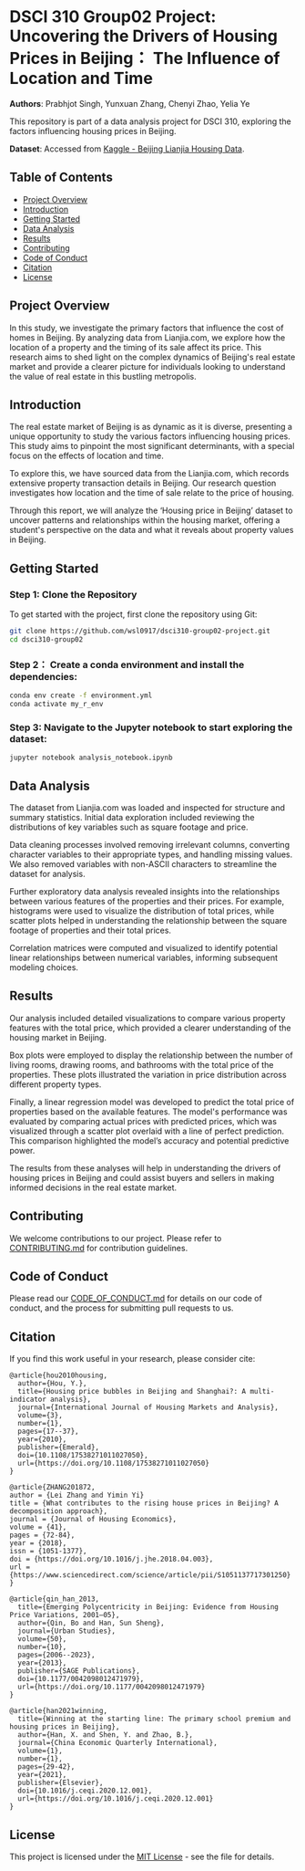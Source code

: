# DSCI 310 Group02 Project: Uncovering the Drivers of Housing Prices in Beijing： The Influence of Location and Time

**Authors**: Prabhjot Singh, Yunxuan Zhang, Chenyi Zhao, Yelia Ye

This repository is part of a data analysis project for DSCI 310, exploring the factors influencing housing prices in Beijing.

**Dataset**: Accessed from [Kaggle - Beijing Lianjia Housing Data](https://www.kaggle.com/datasets/ruiqurm/lianjia).

## Table of Contents

- [Project Overview](#project-overview)
- [Introduction](#introduction)
- [Getting Started](#getting-started)
- [Data Analysis](#data-analysis)
- [Results](#results)
- [Contributing](#contributing)
- [Code of Conduct](#code-of-conduct)
- [Citation](#citation)
- [License](#license)
  
## Project Overview

In this study, we investigate the primary factors that influence the cost of homes in Beijing. By analyzing data from Lianjia.com, we explore how the location of a property and the timing of its sale affect its price. This research aims to shed light on the complex dynamics of Beijing's real estate market and provide a clearer picture for individuals looking to understand the value of real estate in this bustling metropolis.

## Introduction

The real estate market of Beijing is as dynamic as it is diverse, presenting a unique opportunity to study the various factors influencing housing prices. This study aims to pinpoint the most significant determinants, with a special focus on the effects of location and time.

To explore this, we have sourced data from the Lianjia.com, which records extensive property transaction details in Beijing. Our research question investigates how location and the time of sale relate to the price of housing.

Through this report, we will analyze the ‘Housing price in Beijing’ dataset to uncover patterns and relationships within the housing market, offering a student's perspective on the data and what it reveals about property values in Beijing.

## Getting Started

### Step 1: Clone the Repository

To get started with the project, first clone the repository using Git:

```bash
git clone https://github.com/wsl0917/dsci310-group02-project.git
cd dsci310-group02
```

### Step 2： Create a conda environment and install the dependencies:
```bash
conda env create -f environment.yml
conda activate my_r_env
```
### Step 3: Navigate to the Jupyter notebook to start exploring the dataset:
```
jupyter notebook analysis_notebook.ipynb
```
## Data Analysis

The dataset from Lianjia.com was loaded and inspected for structure and summary statistics. Initial data exploration included reviewing the distributions of key variables such as square footage and price. 

Data cleaning processes involved removing irrelevant columns, converting character variables to their appropriate types, and handling missing values. We also removed variables with non-ASCII characters to streamline the dataset for analysis.

Further exploratory data analysis revealed insights into the relationships between various features of the properties and their prices. For example, histograms were used to visualize the distribution of total prices, while scatter plots helped in understanding the relationship between the square footage of properties and their total prices.

Correlation matrices were computed and visualized to identify potential linear relationships between numerical variables, informing subsequent modeling choices.

## Results

Our analysis included detailed visualizations to compare various property features with the total price, which provided a clearer understanding of the housing market in Beijing. 

Box plots were employed to display the relationship between the number of living rooms, drawing rooms, and bathrooms with the total price of the properties. These plots illustrated the variation in price distribution across different property types.

Finally, a linear regression model was developed to predict the total price of properties based on the available features. The model's performance was evaluated by comparing actual prices with predicted prices, which was visualized through a scatter plot overlaid with a line of perfect prediction. This comparison highlighted the model’s accuracy and potential predictive power.

The results from these analyses will help in understanding the drivers of housing prices in Beijing and could assist buyers and sellers in making informed decisions in the real estate market.


## Contributing
We welcome contributions to our project. Please refer to [CONTRIBUTING.md](CONTRIBUTING.md) for contribution guidelines.

## Code of Conduct
Please read our [CODE_OF_CONDUCT.md](CODE_OF_CONDUCT.md) for details on our code of conduct, and the process for submitting pull requests to us.

## Citation

If you find this work useful in your research, please consider cite:
```
@article{hou2010housing,
  author={Hou, Y.},
  title={Housing price bubbles in Beijing and Shanghai?: A multi‐indicator analysis},
  journal={International Journal of Housing Markets and Analysis},
  volume={3},
  number={1},
  pages={17--37},
  year={2010},
  publisher={Emerald},
  doi={10.1108/17538271011027050},
  url={https://doi.org/10.1108/17538271011027050}
}

@article{ZHANG201872,
author = {Lei Zhang and Yimin Yi}
title = {What contributes to the rising house prices in Beijing? A decomposition approach},
journal = {Journal of Housing Economics},
volume = {41},
pages = {72-84},
year = {2018},
issn = {1051-1377},
doi = {https://doi.org/10.1016/j.jhe.2018.04.003},
url = {https://www.sciencedirect.com/science/article/pii/S1051137717301250}
}

@article{qin_han_2013,
  title={Emerging Polycentricity in Beijing: Evidence from Housing Price Variations, 2001–05},
  author={Qin, Bo and Han, Sun Sheng},
  journal={Urban Studies},
  volume={50},
  number={10},
  pages={2006--2023},
  year={2013},
  publisher={SAGE Publications},
  doi={10.1177/0042098012471979},
  url={https://doi.org/10.1177/0042098012471979}
}

@article{han2021winning,
  title={Winning at the starting line: The primary school premium and housing prices in Beijing},
  author={Han, X. and Shen, Y. and Zhao, B.},
  journal={China Economic Quarterly International},
  volume={1},
  number={1},
  pages={29-42},
  year={2021},
  publisher={Elsevier},
  doi={10.1016/j.ceqi.2020.12.001},
  url={https://doi.org/10.1016/j.ceqi.2020.12.001}
}
```
## License
This project is licensed under the [MIT License](LICENSE.md) - see the file for details.

